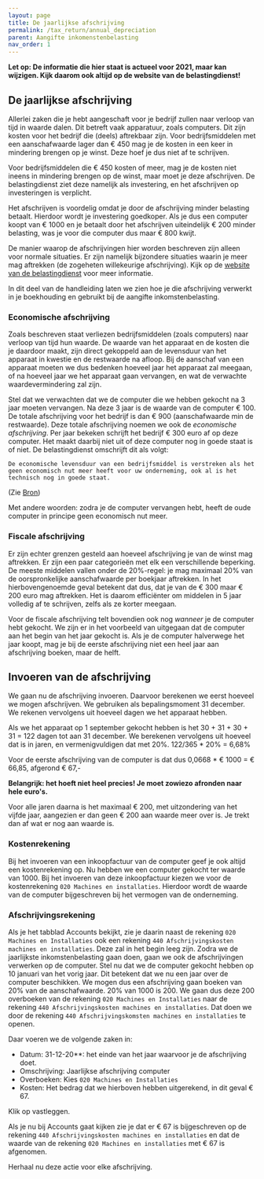 ```yaml
---
layout: page
title: De jaarlijkse afschrijving
permalink: /tax_return/annual_depreciation
parent: Aangifte inkomenstenbelasting
nav_order: 1
---
```


__Let op: De informatie die hier staat is actueel voor 2021, maar kan wijzigen. Kijk daarom ook altijd op de website van de belastingdienst!__

## De jaarlijkse afschrijving
Allerlei zaken die je hebt aangeschaft voor je bedrijf zullen naar verloop van tijd in waarde dalen. 
Dit betreft vaak apparatuur, zoals computers. Dit zijn kosten voor het bedrijf die (deels) aftrekbaar zijn.
Voor bedrijfsmiddelen met een aanschafwaarde lager dan € 450 mag je de kosten in een keer in mindering brengen op je winst.
Deze hoef je dus niet af te schrijven.

Voor bedrijfsmiddelen die € 450 kosten of meer, mag je de kosten niet ineens in mindering brengen op de winst, 
maar moet je deze afschrijven. De belastingdienst ziet deze namelijk als investering, en het afschrijven op investeringen
is verplicht. 

Het afschrijven is voordelig omdat je door de afschrijving minder belasting betaalt. Hierdoor wordt je investering goedkoper.
Als je dus een computer koopt van € 1000 en je betaalt door het afschrijven uiteindelijk € 200 minder belasting, 
was je voor die computer dus maar € 800 kwijt.

De manier waarop de afschrijvingen hier worden beschreven zijn alleen voor normale situaties. Er zijn namelijk bijzondere 
situaties waarin je meer mag aftrekken (de zogeheten willekeurige afschrijving). Kijk op de [website van de belastingdienst](https://www.belastingdienst.nl/wps/wcm/connect/bldcontentnl/belastingdienst/zakelijk/winst/inkomstenbelasting/inkomstenbelasting_voor_ondernemers/afschrijving/) 
voor meer informatie.

In dit deel van de handleiding laten we zien hoe je die afschrijving verwerkt in je boekhouding en gebruikt bij de 
aangifte inkomstenbelasting.

### Economische afschrijving

Zoals beschreven staat verliezen bedrijfsmiddelen (zoals computers) naar verloop van tijd hun waarde. De waarde van het apparaat
en de kosten die je daardoor maakt, zijn direct gekoppeld aan de levensduur van het apparaat in kwestie en de restwaarde na 
afloop. Bij de aanschaf van een apparaat moeten we dus bedenken hoeveel jaar het apparaat zal meegaan, of na hoeveel jaar we 
het apparaat gaan vervangen, en wat de verwachte waardevermindering zal zijn. 

Stel dat we verwachten dat we de computer die we hebben gekocht na 3 jaar moeten vervangen. Na deze 3 jaar is de waarde van de 
computer € 100. De totale afschrijving voor het bedrijf is dan € 900 (aanschafwaarde min de restwaarde). Deze totale 
afschrijving noemen we ook de _economische afschrijving_.
Per jaar bekeken schrijft het bedrijf € 300 euro af op deze computer. Het maakt daarbij niet uit of deze computer nog in goede staat is of niet. De belastingdienst omschrijft dit als volgt: 

```
De economische levensduur van een bedrijfsmiddel is verstreken als het geen economisch nut meer heeft voor uw onderneming, ook al is het technisch nog in goede staat.
```

(Zie [Bron](https://www.belastingdienst.nl/wps/wcm/connect/bldcontentnl/belastingdienst/zakelijk/winst/inkomstenbelasting/inkomstenbelasting_voor_ondernemers/afschrijving/hoe_berekent_u_het_bedrag_van_de_afschrijving))

Met andere woorden: zodra je de computer vervangen hebt, heeft de oude computer in principe geen economisch nut meer.

### Fiscale afschrijving
Er zijn echter grenzen gesteld aan hoeveel afschrijving je van de winst mag aftrekken. Er zijn een paar categorieën met elk een
verschillende beperking. De meeste middelen vallen onder de 20%-regel: je mag maximaal 20% van de oorspronkelijke 
aanschafwaarde per boekjaar aftrekken. In het hierbovengenoemde geval betekent dat dus, dat je van de € 300 maar € 200 euro 
mag aftrekken. Het is daarom efficiënter om middelen in 5 jaar volledig af te schrijven, zelfs als ze korter meegaan.

Voor de fiscale afschrijving telt bovendien ook nog _wanneer_ je de computer hebt gekocht. We zijn er in het voorbeeld van 
uitgegaan dat de computer aan het begin van het jaar gekocht is. 
Als je de computer halverwege het jaar koopt, mag je bij de eerste afschrijving niet een heel jaar aan afschrijving boeken, maar de helft.

## Invoeren van de afschrijving
We gaan nu de afschrijving invoeren. Daarvoor berekenen we eerst hoeveel we mogen afschrijven.
We gebruiken als bepalingsmoment 31 december. We rekenen vervolgens uit hoeveel dagen we het apparaat hebben.

Als we het apparaat op 1 september gekocht hebben is het 30 + 31 + 30 + 31 = 122 dagen tot aan 31 december.
We berekenen vervolgens uit hoeveel dat is in jaren, en vermenigvuldigen dat met 20%. 122/365 * 20% = 6,68%

Voor de eerste afschrijving van de computer is dat dus 0,0668 * € 1000 = € 66,85, afgerond € 67,-

__Belangrijk: het hoeft niet heel precies! Je moet zowiezo afronden naar hele euro's.__  

Voor alle jaren daarna is het maximaal € 200, met uitzondering van het vijfde jaar, aangezien er dan geen € 200 aan 
waarde meer over is. Je trekt dan af wat er nog aan waarde is.

### Kostenrekening 
Bij het invoeren van een inkoopfactuur van de computer geef je ook altijd een kostenrekening op. 
Nu hebben we een computer gekocht ter waarde van 1000. Bij het invoeren van deze inkoopfactuur kiezen we voor de kostenrekening
`020 Machines en installaties`. Hierdoor wordt de waarde van de computer bijgeschreven bij het vermogen van de onderneming.

### Afschrijvingsrekening
Als je het tabblad Accounts bekijkt, zie je daarin naast de rekening `020 Machines en Installaties` ook een rekening `440 Afschrijvingskosten machines en installaties`. Deze zal in het begin leeg zijn.
Zodra we de jaarlijkste inkomstenbelasting gaan doen, gaan we ook de afschrijvingen verwerken op de computer.
Stel nu dat we de computer gekocht hebben op 10 januari van het vorig jaar. Dit betekent dat we nu een jaar over de computer
beschikken. We mogen dus een afschrijving gaan boeken van 20% van de aanschafwaarde. 
20% van 1000 is 200. We gaan dus deze 200 overboeken van de rekening `020 Machines en Installaties` naar de rekening `440 Afschrijvingskosten machines en installaties`.
Dat doen we door de rekening `440 Afschrijvingskomsten machines en installaties` te openen.

Daar voeren we de volgende zaken in:
- Datum: 31-12-20**: het einde van het jaar waarvoor je de afschrijving doet.
- Omschrijving: Jaarlijkse afschrijving computer
- Overboeken: Kies `020 Machines en Installaties`
- Kosten: Het bedrag dat we hierboven hebben uitgerekend, in dit geval € 67.

Klik op vastleggen.

Als je nu bij Accounts gaat kijken zie je dat er € 67 is bijgeschreven op de rekening 
`440 Afschrijvingskosten machines en installaties` en dat de waarde van de rekening `020 Machines en installaties` 
met € 67 is afgenomen.

Herhaal nu deze actie voor elke afschrijving.